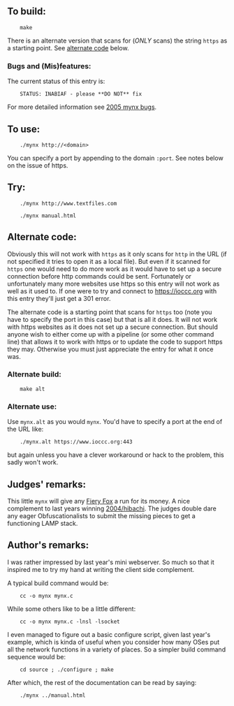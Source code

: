 ## To build:

``` <!---sh-->
    make
```

There is an alternate version that scans for (_ONLY_ scans) the string `https`
as a starting point. See [alternate code](#alternate-code) below.


### Bugs and (Mis)features:

The current status of this entry is:

```
    STATUS: INABIAF - please **DO NOT** fix
```

For more detailed information see [2005 mynx bugs](../../bugs.html#2005_mynx).


## To use:

``` <!---sh-->
    ./mynx http://<domain>
```

You can specify a port by appending to the domain `:port`. See notes below on
the issue of https.


## Try:

``` <!---sh-->
    ./mynx http://www.textfiles.com

    ./mynx manual.html
```


## Alternate code:

Obviously this will not work with `https` as it only scans for `http` in the URL
(if not specified it tries to open it as a local file). But even if it scanned
for `https` one would need to do more work as it would have to set up a secure
connection before http commands could be sent.  Fortunately or unfortunately
many more websites use https so this entry will not work as well as it  used to.
If one were to try and connect to <https://ioccc.org> with this entry they'll
just get a 301 error.

The alternate code is a starting point that scans for `https` too (note you have
to specify the port in this case) but that is all it does. It will not work with
https websites as it does not set up a secure connection. But should anyone wish
to either come up with a pipeline (or some other command line) that allows it to
work with https or to update the code to support https they may. Otherwise you
must just appreciate the entry for what it once was.


### Alternate build:

``` <!---sh-->
    make alt
```


### Alternate use:

Use `mynx.alt` as you would `mynx`. You'd have to specify a port at the end of
the URL like:

``` <!---sh-->
    ./mynx.alt https://www.ioccc.org:443
```

but again unless you have a clever workaround or hack to the problem, this sadly
won't work.


## Judges' remarks:

This little `mynx` will give any [Fiery
Fox](https://en.wikipedia.org/wiki/Firefox) a run for its money. A nice
complement to last years winning [2004/hibachi](../../2004/hibachi/index.html). The
judges double dare any eager Obfuscationalists to submit the missing pieces to
get a functioning LAMP stack.


## Author's remarks:

I was rather impressed by last year's mini webserver. So much so that
it inspired me to try my hand at writing the client side complement.

A typical build command would be:

``` <!---sh-->
    cc -o mynx mynx.c
```

While some others like to be a little different:

``` <!---sh-->
    cc -o mynx mynx.c -lnsl -lsocket
```

I even managed to figure out a basic configure script, given last year's
example, which is kinda of useful when you consider how many OSes put
all the network functions in a variety of places. So a simpler build
command sequence would be:

``` <!---sh-->
    cd source ; ./configure ; make
```

After which, the rest of the documentation can be read by saying:

``` <!---sh-->
    ./mynx ../manual.html
```


<!--

    Copyright © 1984-2024 by Landon Curt Noll. All Rights Reserved.

    You are free to share and adapt this file under the terms of this license:

	Creative Commons Attribution-ShareAlike 4.0 International (CC BY-SA 4.0)

    For more information, see:

	https://creativecommons.org/licenses/by-sa/4.0/

-->
